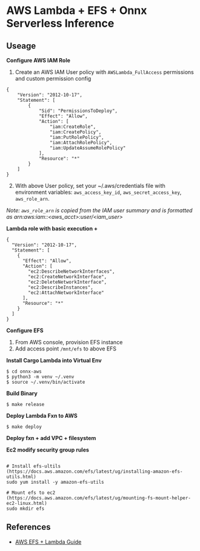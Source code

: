# AWS Lambda + EFS + Onnx Serverless Inference

## Useage

**Configure AWS IAM Role**

1. Create an AWS IAM User policy with `AWSLambda_FullAccess` permissions and custom permission config
```
{
    "Version": "2012-10-17",
    "Statement": [
        {
            "Sid": "PermissionsToDeploy",
            "Effect": "Allow",
            "Action": [
                "iam:CreateRole",
                "iam:CreatePolicy",
                "iam:PutRolePolicy",
                "iam:AttachRolePolicy",
                "iam:UpdateAssumeRolePolicy"
            ],
            "Resource": "*"
        }
    ]
}
```
2. With above User policy, set your ~/.aws/credentials file with environment variables: `aws_access_key_id`, `aws_secret_access_key`, `aws_role_arn`. 

*Note: `aws_role_arn` is copied from the IAM user summary and is formatted as arn:aws:iam::<aws_acct>:user/<iam_user>*

**Lambda role with basic execution +**
```
{
  "Version": "2012-10-17",
  "Statement": [
    {
      "Effect": "Allow",
      "Action": [
        "ec2:DescribeNetworkInterfaces",
        "ec2:CreateNetworkInterface",
        "ec2:DeleteNetworkInterface",
        "ec2:DescribeInstances",
        "ec2:AttachNetworkInterface"
      ],
      "Resource": "*"
    }
  ]
}
```

**Configure EFS**
1. From AWS console, provision EFS instance
2. Add access point `/mnt/efs` to above EFS

**Install Cargo Lambda into Virtual Env**

```
$ cd onnx-aws
$ python3 -m venv ~/.venv
$ source ~/.venv/bin/activate
```

**Build Binary**

```
$ make release
```

**Deploy Lambda Fxn to AWS**
```
$ make deploy
```

**Deploy fxn + add VPC + filesystem**

**Ec2 modify security group rules**


```

# Install efs-ultils (https://docs.aws.amazon.com/efs/latest/ug/installing-amazon-efs-utils.html)
sudo yum install -y amazon-efs-utils

# Mount efs to ec2 (https://docs.aws.amazon.com/efs/latest/ug/mounting-fs-mount-helper-ec2-linux.html)
sudo mkdir efs
```



## References
* [AWS EFS + Lambda Guide](https://aws.amazon.com/blogs/compute/using-amazon-efs-for-aws-lambda-in-your-serverless-applications/)